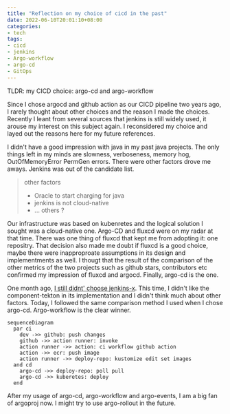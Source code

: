 ```yaml
---
title: "Reflection on my choice of cicd in the past"
date: 2022-06-10T20:01:10+08:00
categories:
- tech
tags:
- cicd
- jenkins
- Argo-workflow
- argo-cd
- GitOps
---
```


TLDR:  my CICD choice: argo-cd and argo-workflow

Since I chose argocd and github action as our CICD pipeline two years ago, I rarely thought about other choices and the reason I made the choices. Recently I leant from several sources that jenkins is still widely used, it arouse my interest on this subject again. I reconsidered my choice and layed out the reasons here for my future references.

I didn't have a good impression with java in my past java projects. The only things left in my minds are slowness, verboseness, memory hog, OutOfMemoryError PermGen errors. There were other factors drove me aways. Jenkins was out of the candidate list.

> other factors
> * Oracle to start charging for java
> * jenkins is not cloud-native
> * ... others ?

Our infrastructure was based on kubenretes and the logical solution I sought was a cloud-native one. Argo-CD and fluxcd were on my radar at that time. There was one thing of fluxcd that kept me from adopting it: one repositry. That decision also made me doubt if fluxcd is a good choice, maybe there were inapproproate assumptions in its design and implementments as well. I thougt that the result of the comparison of the other metrics of the two projects such as github stars, contributors etc confirmed my impression of fluxcd and argocd. Finally, argo-cd is the one.

One month ago, [I still didnt' choose jenkins-x](https://jackliusr.github.io/posts/2022/05/reflection-on-implementation-of-cicd-using-argo-workflows/). This time, I didn't like the component-tekton in its implementation and I didn't think much about other factors. Today, I followed the same comparison method I used when I chose argo-cd. Argo-workflow is the clear winner. 

```mermaid
sequenceDiagram
  par ci
    dev ->> github: push changes
    github ->> action runner: invoke
    action runner ->> action: ci workflow github action
    action ->> ecr: push image
    action runner ->> deploy-repo: kustomize edit set images
  and cd
    argo-cd ->> deploy-repo: poll pull
    argo-cd ->> kuberetes: deploy
  end
```

After my usage of argo-cd, argo-workflow and argo-events, I am a big fan of argoproj now. I might try to use argo-rollout in the future.
